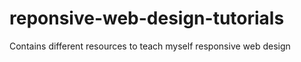 # reponsive-web-design-tutorials
Contains different resources to teach myself responsive web design
